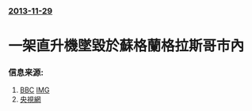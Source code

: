 ### [2013-11-29](/news/2013/11/29/index.md)

##### 
#  一架直升機墜毀於蘇格蘭格拉斯哥市內 




### 信息来源:

1. [BBC](http://www.bbc.co.uk/news/uk-scotland-25165894) [IMG](https://ichef.bbci.co.uk/news/1024/media/images/71452000/jpg/_71452591_020170165.jpg)
2. [央視網](http://news.cntv.cn/2013/12/01/VIDE1385897767941377.shtml)
